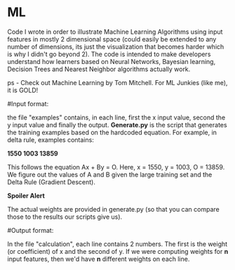 # ML
Code I wrote in order to illustrate Machine Learning Algorithms using input features in mostly 2 dimensional space (could easily be extended to any number of dimensions, its just the visualization that becomes harder which is why I didn't go beyond 2). The code is intended to make developers understand how learners based on Neural Networks, Bayesian learning, Decision Trees and Nearest Neighbor algorithms actually work.

ps - Check out Machine Learning by Tom Mitchell. For ML Junkies (like me), it is GOLD!

#Input format:

the file "examples" contains, in each line, first the x input value, second the y input value and finally the output. **Generate.py** is the script that generates the training examples based on the hardcoded equation.
For example, in delta rule, examples contains:

**1550 1003 13859**

This follows the equation Ax + By = O. Here, x = 1550, y = 1003, O = 13859. We figure out the values of A and B given the large training set and the Delta Rule (Gradient Descent).

**Spoiler Alert**

The actual weights are provided in generate.py (so that you can compare those to the results our scripts give us).

#Output format:

In the file "calculation", each line contains 2 numbers. The first is the weight (or coefficient) of x and the second of y. If we were computing weights for **n** input features, then we'd have **n** different weights on each line.
